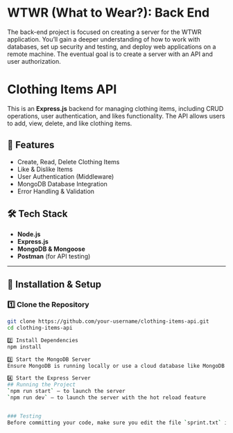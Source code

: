 # WTWR (What to Wear?): Back End
The back-end project is focused on creating a server for the WTWR application. You’ll gain a deeper understanding of how to work with databases, set up security and testing, and deploy web applications on a remote machine. The eventual goal is to create a server with an API and user authorization.

# Clothing Items API  

This is an **Express.js** backend for managing clothing items, including CRUD operations, user authentication, and likes functionality. The API allows users to add, view, delete, and like clothing items.

## 📌 Features
- Create, Read, Delete Clothing Items
- Like & Dislike Items
- User Authentication (Middleware)
- MongoDB Database Integration
- Error Handling & Validation

## 🛠️ Tech Stack
- **Node.js**
- **Express.js**
- **MongoDB & Mongoose**
- **Postman** (for API testing)

---

## 🚀 Installation & Setup  

### 1️⃣ Clone the Repository  
```sh
git clone https://github.com/your-username/clothing-items-api.git
cd clothing-items-api

2️⃣ Install Dependencies
npm install

3️⃣ Start the MongoDB Server
Ensure MongoDB is running locally or use a cloud database like MongoDB Atlas.

4️⃣ Start the Express Server
## Running the Project
`npm run start` — to launch the server 
`npm run dev` — to launch the server with the hot reload feature


### Testing
Before committing your code, make sure you edit the file `sprint.txt` in the root folder. The file `sprint.txt` should contain the number of the sprint you're currently working on. For ex. 12
